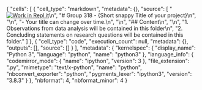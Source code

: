 {
 "cells": [
  {
   "cell_type": "markdown",
   "metadata": {},
   "source": [
    "[![Work in Repl.it](https://classroom.github.com/assets/work-in-replit-14baed9a392b3a25080506f3b7b6d57f295ec2978f6f33ec97e36a161684cbe9.svg)](https://classroom.github.com/online_ide?assignment_repo_id=312435&assignment_repo_type=GroupAssignmentRepo)\n",
    "# Group 318 - {Short snappy Title of your project}\n",
    "\n",
    "- Your title can change over time.\n",
    "\n",
    "## Content\n",
    "\n",
    "1. Observations from data analysis will be contained in this folder\n",
    "2. Concluding statements on research questions will be contained in this folder."
   ]
  },
  {
   "cell_type": "code",
   "execution_count": null,
   "metadata": {},
   "outputs": [],
   "source": []
  }
 ],
 "metadata": {
  "kernelspec": {
   "display_name": "Python 3",
   "language": "python",
   "name": "python3"
  },
  "language_info": {
   "codemirror_mode": {
    "name": "ipython",
    "version": 3
   },
   "file_extension": ".py",
   "mimetype": "text/x-python",
   "name": "python",
   "nbconvert_exporter": "python",
   "pygments_lexer": "ipython3",
   "version": "3.8.3"
  }
 },
 "nbformat": 4,
 "nbformat_minor": 4
}
